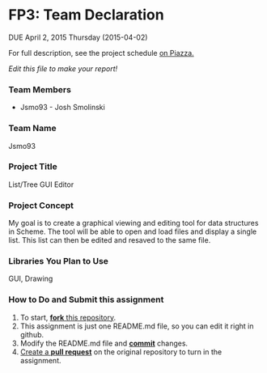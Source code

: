 # FP3: Team Declaration
DUE April 2, 2015 Thursday (2015-04-02)

For full description, see the project schedule [on Piazza.][piazza]

<i>Edit this file to make your report!</i>

### Team Members
* Jsmo93 - Josh Smolinski

### Team Name
Jsmo93

### Project Title
List/Tree GUI Editor

### Project Concept
My goal is to create a graphical viewing and editing tool for data structures in Scheme. The tool will be able to open and load files and display a single list. This list can then be edited and resaved to the same file.

### Libraries You Plan to Use 
GUI, Drawing

### How to Do and Submit this assignment

1. To start, [**fork** this repository][forking].
1. This assignment is just one README.md file, so you can edit it right in github.
1. Modify the README.md file and [**commit**][ref-commit] changes.
1. [Create a **pull request**][pull-request] on the original repository to turn in the assignment.

<!-- Links -->
[piazza]: https://piazza.com/class/i55is8xqqwhmr?cid=453
[markdown]: https://help.github.com/articles/markdown-basics/
[forking]: https://guides.github.com/activities/forking/
[ref-clone]: http://gitref.org/creating/#clone
[ref-commit]: http://gitref.org/basic/#commit
[ref-push]: http://gitref.org/remotes/#push
[pull-request]: https://help.github.com/articles/creating-a-pull-request
